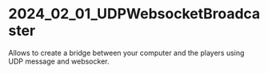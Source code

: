 # 2024_02_01_UDPWebsocketBroadcaster
Allows to create  a bridge between your computer and the players using UDP message and websocker.
